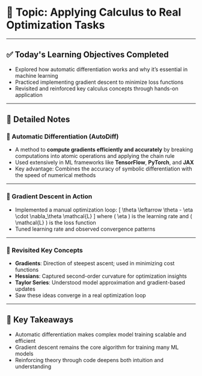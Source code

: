 # 📘 Topic: Applying Calculus to Real Optimization Tasks

---

## ✅ Today's Learning Objectives Completed

- Explored how automatic differentiation works and why it’s essential in machine learning  
- Practiced implementing gradient descent to minimize loss functions  
- Revisited and reinforced key calculus concepts through hands-on application  

---

## 📝 Detailed Notes

### 🔹 Automatic Differentiation (AutoDiff)

- A method to **compute gradients efficiently and accurately** by breaking computations into atomic operations and applying the chain rule  
- Used extensively in ML frameworks like **TensorFlow**, **PyTorch**, and **JAX**  
- Key advantage: Combines the accuracy of symbolic differentiation with the speed of numerical methods  

---

### 🔹 Gradient Descent in Action

- Implemented a manual optimization loop:
  \[
  \theta \leftarrow \theta - \eta \cdot \nabla_\theta \mathcal{L}
  \]
  where \( \eta \) is the learning rate and \( \mathcal{L} \) is the loss function  
- Tuned learning rate and observed convergence patterns  

---

### 🔹 Revisited Key Concepts

- **Gradients**: Direction of steepest ascent; used in minimizing cost functions  
- **Hessians**: Captured second-order curvature for optimization insights  
- **Taylor Series**: Understood model approximation and gradient-based updates  
- Saw these ideas converge in a real optimization loop  

---

## 🔑 Key Takeaways

- Automatic differentiation makes complex model training scalable and efficient  
- Gradient descent remains the core algorithm for training many ML models  
- Reinforcing theory through code deepens both intuition and understanding  
